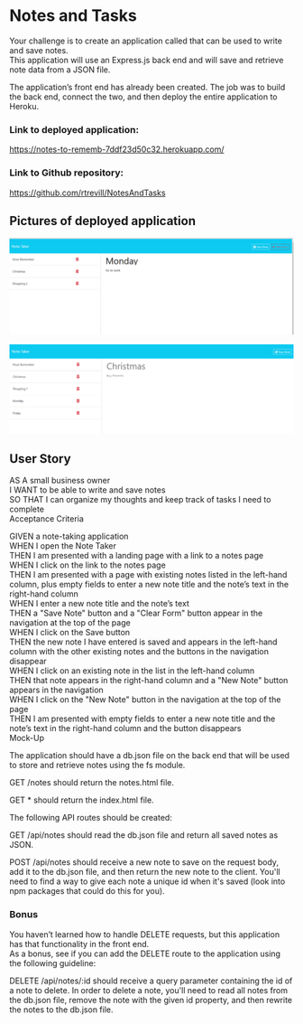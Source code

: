 # Notes and Tasks
Your challenge is to create an application called that can be used to write and save notes.  
This application will use an Express.js back end and will save and retrieve note data from a JSON file.

The application’s front end has already been created. The job was to build the back end, connect the two, and then deploy the entire application to Heroku.

### Link to deployed application:
https://notes-to-rememb-7ddf23d50c32.herokuapp.com/

### Link to Github repository:   
https://github.com/rtrevill/NotesAndTasks

## Pictures of deployed application

![Pic1](<public/assets/pics/Screenshot Pic1.png>)

![Pic2](<public/assets/pics/Screenshot Pic2.png>)


## User Story
AS A small business owner  
I WANT to be able to write and save notes  
SO THAT I can organize my thoughts and keep track of tasks I need to complete  
Acceptance Criteria  


GIVEN a note-taking application  
WHEN I open the Note Taker  
THEN I am presented with a landing page with a link to a notes page  
WHEN I click on the link to the notes page  
THEN I am presented with a page with existing notes listed in the left-hand column, plus empty fields to enter a new note title and the note’s text in the right-hand column  
WHEN I enter a new note title and the note’s text  
THEN a "Save Note" button and a "Clear Form" button appear in the navigation at the top of the page  
WHEN I click on the Save button  
THEN the new note I have entered is saved and appears in the left-hand column with the other existing notes and the buttons in the navigation disappear  
WHEN I click on an existing note in the list in the left-hand column  
THEN that note appears in the right-hand column and a "New Note" button appears in the navigation  
WHEN I click on the "New Note" button in the navigation at the top of the page  
THEN I am presented with empty fields to enter a new note title and the note’s text in the right-hand column and the button disappears  
Mock-Up


The application should have a db.json file on the back end that will be used to store and retrieve notes using the fs module.

GET /notes should return the notes.html file.

GET * should return the index.html file.

The following API routes should be created:

GET /api/notes should read the db.json file and return all saved notes as JSON.

POST /api/notes should receive a new note to save on the request body, add it to the db.json file, and then return the new note to the client. You'll need to find a way to give each note a unique id when it's saved (look into npm packages that could do this for you).

### Bonus
You haven’t learned how to handle DELETE requests, but this application has that functionality in the front end.   
As a bonus, see if you can add the DELETE route to the application using the following guideline:

DELETE /api/notes/:id should receive a query parameter containing the id of a note to delete. In order to delete a note, you'll need to read all notes from the db.json file, remove the note with the given id property, and then rewrite the notes to the db.json file.
